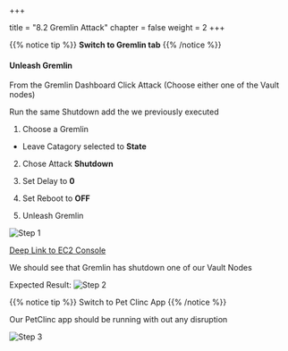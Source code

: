 +++

title = "8.2 Gremlin Attack"
chapter = false
weight = 2
+++

{{% notice tip %}}
__Switch to Gremlin tab__
{{% /notice %}}

#### Unleash Gremlin


From the Gremlin Dashboard Click Attack (Choose either one of the Vault nodes)

Run the same Shutdown add the we previously executed

1. Choose a Gremlin 
 - Leave Catagory selected to __State__

2. Chose Attack __Shutdown__

3. Set Delay to __0__

4. Set Reboot to __OFF__

5. Unleash Gremlin

![Step 1](/images/lab8/gremlin_unleash.png)

[Deep Link to EC2 Console](https://console.aws.amazon.com/ec2/v2/home?region=us-east-1#Instances:tag:Name=Vault-Workshop-vault-server;sort=instanceState)

We should see that Gremlin has shutdown one of our Vault Nodes

Expected Result:
![Step 2](/images/lab8/gremlin_ec2-down.png)

{{% notice tip %}}
Switch to Pet Clinc App 
{{% /notice %}}

Our PetClinc app should be running with out any disruption

![Step 3](/images/lab8/pc-app.png)


